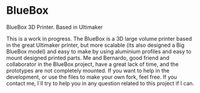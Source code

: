 # BlueBox
BlueBox 3D Printer. Based in Ultimaker

This is a work in progress. The BlueBox is a 3D large volume printer based in the great Ultimaker printer, but more scalable (its also designed a Big BlueBox model) and easy to make by using aluminium profiles and easy to mount designed printed parts. Me and  Bernardo, good friend and collaborator in the BlueBox project, have a great lack of time, and the prototypes are not completely mounted. If you want to help in the development, or use the files to make your own fork, feel free. If you contact me, I`ll try to help you in any question related to this project if I can.
